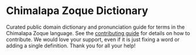 
# Chimalapa Zoque Dictionary

Curated public domain dictionary and pronunciation guide for terms in the Chimalapa Zoque language. See the [contributing guide](https://github.com/drumworkteam/term/blob/make/.github/contributing.md) for details on how to contribute. We would love your support, even if it is just fixing a word or adding a single definition. Thank you for all your help!